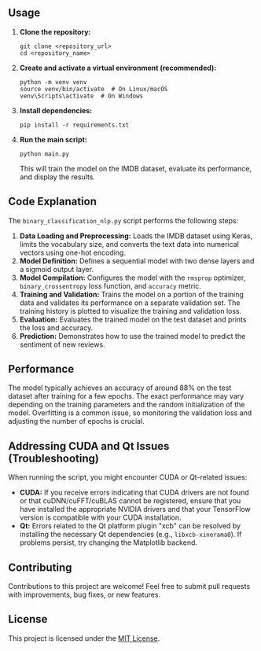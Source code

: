 
## Usage

1.  **Clone the repository:**

    ```
    git clone <repository_url>
    cd <repository_name>
    ```

2.  **Create and activate a virtual environment (recommended):**

    ```
    python -m venv venv
    source venv/bin/activate  # On Linux/macOS
    venv\Scripts\activate  # On Windows
    ```

3.  **Install dependencies:**

    ```
    pip install -r requirements.txt
    ```

4.  **Run the main script:**

    ```
    python main.py
    ```

    This will train the model on the IMDB dataset, evaluate its performance, and display the results.

## Code Explanation

The `binary_classification_nlp.py` script performs the following steps:

1.  **Data Loading and Preprocessing:** Loads the IMDB dataset using Keras, limits the vocabulary size, and converts the text data into numerical vectors using one-hot encoding.
2.  **Model Definition:** Defines a sequential model with two dense layers and a sigmoid output layer.
3.  **Model Compilation:** Configures the model with the `rmsprop` optimizer, `binary_crossentropy` loss function, and `accuracy` metric.
4.  **Training and Validation:** Trains the model on a portion of the training data and validates its performance on a separate validation set.  The training history is plotted to visualize the training and validation loss.
5.  **Evaluation:** Evaluates the trained model on the test dataset and prints the loss and accuracy.
6.  **Prediction:** Demonstrates how to use the trained model to predict the sentiment of new reviews.

## Performance

The model typically achieves an accuracy of around 88% on the test dataset after training for a few epochs. The exact performance may vary depending on the training parameters and the random initialization of the model.  Overfitting is a common issue, so monitoring the validation loss and adjusting the number of epochs is crucial.

## Addressing CUDA and Qt Issues (Troubleshooting)

When running the script, you might encounter CUDA or Qt-related issues:

*   **CUDA:** If you receive errors indicating that CUDA drivers are not found or that cuDNN/cuFFT/cuBLAS cannot be registered, ensure that you have installed the appropriate NVIDIA drivers and that your TensorFlow version is compatible with your CUDA installation.
*   **Qt:** Errors related to the Qt platform plugin "xcb" can be resolved by installing the necessary Qt dependencies (e.g., `libxcb-xinerama0`). If problems persist, try changing the Matplotlib backend.

## Contributing

Contributions to this project are welcome! Feel free to submit pull requests with improvements, bug fixes, or new features.

## License

This project is licensed under the [MIT License](LICENSE).
